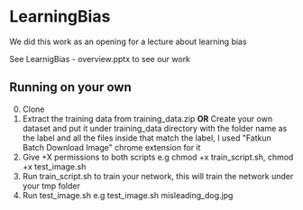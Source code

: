 # LearningBias

We did this work as an opening for a lecture about learning bias

See LearnigBias - overview.pptx to see our work

## Running on your own
0. Clone
1. Extract the training data from training_data.zip **OR** Create your own dataset and put it under training_data directory with the folder name as the label and all the files inside that match the label, I used "Fatkun Batch Download Image" chrome extension for it 
2. Give +X permissions to both scripts e.g chmod +x train_script.sh, chmod +x test_image.sh 
3. Run train_script.sh to train your network, this will train the network under your tmp folder
3. Run test_image.sh <test-image-path> e.g test_image.sh misleading_dog.jpg

